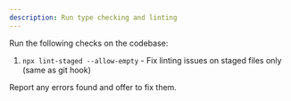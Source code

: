 ```yaml
---
description: Run type checking and linting
---
```


Run the following checks on the codebase:

1. `npx lint-staged --allow-empty` - Fix linting issues on staged files only (same as git hook)

Report any errors found and offer to fix them.
